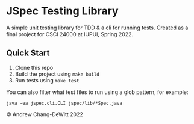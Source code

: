 JSpec Testing Library
===

A simple unit testing library for TDD & a cli for running tests.
Created as a final project for CSCI 24000 at IUPUI, Spring 2022.

Quick Start
---

1. Clone this repo
2. Build the project using `make build`
3. Run tests using `make test`

You can also filter what test files to run using a glob pattern, for example:

```
java -ea jspec.cli.CLI jspec/lib/*Spec.java
```



© Andrew Chang-DeWitt 2022
